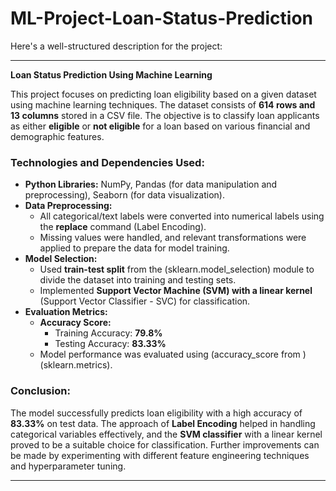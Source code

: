 # ML-Project-Loan-Status-Prediction
Here's a well-structured description for the project:  

---

**Loan Status Prediction Using Machine Learning**  

This project focuses on predicting loan eligibility based on a given dataset using machine learning techniques. The dataset consists of **614 rows and 13 columns** stored in a CSV file. The objective is to classify loan applicants as either **eligible** or **not eligible** for a loan based on various financial and demographic features.  

### **Technologies and Dependencies Used:**  
- **Python Libraries:** NumPy, Pandas (for data manipulation and preprocessing), Seaborn (for data visualization).  
- **Data Preprocessing:**  
  - All categorical/text labels were converted into numerical labels using the **replace** command (Label Encoding).  
  - Missing values were handled, and relevant transformations were applied to prepare the data for model training.  
- **Model Selection:**  
  - Used **train-test split** from the (sklearn.model_selection) module to divide the dataset into training and testing sets.  
  - Implemented **Support Vector Machine (SVM) with a linear kernel** (Support Vector Classifier - SVC) for classification.  
- **Evaluation Metrics:**  
  - **Accuracy Score:**  
    - Training Accuracy: **79.8%**  
    - Testing Accuracy: **83.33%**  
  - Model performance was evaluated using (accuracy_score from )(sklearn.metrics).  

### **Conclusion:**  
The model successfully predicts loan eligibility with a high accuracy of **83.33%** on test data. The approach of **Label Encoding** helped in handling categorical variables effectively, and the **SVM classifier** with a linear kernel proved to be a suitable choice for classification. Further improvements can be made by experimenting with different feature engineering techniques and hyperparameter tuning.  

---

